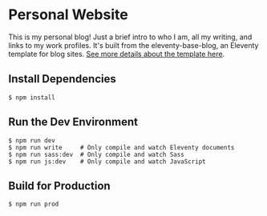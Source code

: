 # Personal Website

This is my personal blog! Just a brief intro to who I am, all my writing, and links to my work profiles. It's built from the eleventy-base-blog, an Eleventy template for blog sites. [See more details about the template here](https://github.com/11ty/eleventy-base-blog).

## Install Dependencies

```
$ npm install
```

## Run the Dev Environment

```
$ npm run dev
$ npm run write     # Only compile and watch Eleventy documents
$ npm run sass:dev  # Only compile and watch Sass
$ npm run js:dev    # Only compile and watch JavaScript
```

## Build for Production

```
$ npm run prod
```
